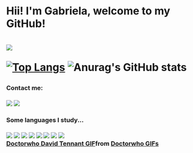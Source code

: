 <h1> Hii! I'm Gabriela, welcome to my GitHub! <h1>

<img src = "https://user-images.githubusercontent.com/69328848/120335537-ecad6880-c2c7-11eb-8a30-d2223decb65e.png"></img>
  
[![Top Langs](https://github-readme-stats.vercel.app/api/top-langs/?username=gabrielasigolo)](https://github.com/gabrielasigolo/github-readme-stats)
![Anurag's GitHub stats](https://github-readme-stats.vercel.app/api?username=gabrielasigolo&show_icons=true&theme=radical)
  
<h3> Contact me: <h3> 
<a href = "https://www.linkedin.com/in/gabriela-s%C3%ADgolo-b84768123/"><img  src = "https://img.shields.io/badge/LinkedIn-0077B5?style=for-the-badge&logo=linkedin&logoColor=white>"></img></a>
<a href = "https://www.instagram.com/gabs_sigolo/"><img src = "https://img.shields.io/badge/Instagram-E4405F?style=for-the-badge&logo=instagram&logoColor=white"></img></a>

<h3> Some languages I study... <h3>
<img src="https://img.shields.io/badge/C%23-239120?style=for-the-badge&logo=c-sharp&logoColor=white"></img>
<img src="https://img.shields.io/badge/Java-ED8B00?style=for-the-badge&logo=java&logoColor=white"></img>
<img src="https://img.shields.io/badge/HTML5-E34F26?style=for-the-badge&logo=html5&logoColor=white"></img>
<img src="https://img.shields.io/badge/CSS-239120?&style=for-the-badge&logo=css3&logoColor=white"></img>
<img src="https://img.shields.io/badge/JavaScript-F7DF1E?style=for-the-badge&logo=javascript&logoColor=black"></img>
<img src="https://img.shields.io/badge/C-00599C?style=for-the-badge&logo=c&logoColor=white"></img>
<img src="https://img.shields.io/badge/MySQL-00000F?style=for-the-badge&logo=mysql&logoColor=white"></img>
<img src="https://img.shields.io/badge/Python-FFD43B?style=for-the-badge&logo=python&logoColor=darkgreen"></img>

<div class="tenor-gif-embed" data-postid="5114776" data-share-method="host" data-aspect-ratio="1.10909" data-width="100%"><a href="https://tenor.com/view/doctorwho-david-tennant-ten-allonsy-gif-5114776">Doctorwho David Tennant GIF</a>from <a href="https://tenor.com/search/doctorwho-gifs">Doctorwho GIFs</a></div> <script type="text/javascript" async src="https://tenor.com/embed.js"></script>



